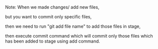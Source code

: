 Note: When we made changes/ add new files, 

but you want to commit only specific files, 


then we need to run "git add file name" to add those files in stage, 


then execute commit command which will commit only those files which has been added to stage using add command.

